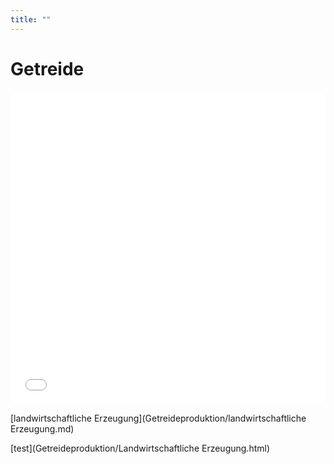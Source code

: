 ```yaml
---
title: ""
---
```


# Getreide

<iframe src="Getreide-Schaubild.pdf" style="width: 100%; height: 500px; border: none;"></iframe>

[landwirtschaftliche Erzeugung](Getreideproduktion/landwirtschaftliche Erzeugung.md)

[test](Getreideproduktion/Landwirtschaftliche Erzeugung.html)
